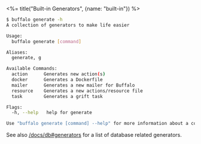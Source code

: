 <%= title("Built-in Generators", {name: "built-in"}) %>

```bash
$ buffalo generate -h
A collection of generators to make life easier

Usage:
  buffalo generate [command]

Aliases:
  generate, g

Available Commands:
  action      Generates new action(s)
  docker      Generates a Dockerfile
  mailer      Generates a new mailer for Buffalo
  resource    Generates a new actions/resource file
  task        Generates a grift task

Flags:
  -h, --help   help for generate

Use "buffalo generate [command] --help" for more information about a command.
```

See also [/docs/db#generators](/docs/db#generators) for a list of database related generators.
